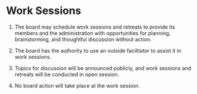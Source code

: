 # Work Sessions

1. The board may schedule work sessions and retreats to provide its members and the administration with opportunities for planning, brainstorming, and thoughtful discussion without action. 

1. The board has the authority to use an outside facilitator to assist it in work sessions. 

1. Topics for discussion will be announced publicly, and work sessions and retreats will be conducted in open session. 

1. No board action will take place at the work session. 
